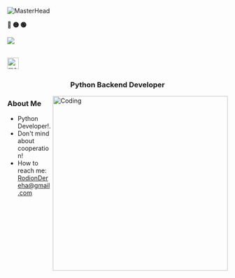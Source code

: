 ![MasterHead](https://soan.netlify.app/assets/images/website-designing.gif)
<!-- Macos like icons -->
 <p align="left"><b><pwn>🔴 🟡 🟢</pwn></b></p>
 <p>
<img src="https://readme-typing-svg.demolab.com/?lines=$+Hello+I'm+here:)&font=Fira%20Code&center=true&width=440&height=45&color=f75c7e&vCenter=true&pause=10&size=22" />
<br>
</br>
<!-- Social icons -->
<p align="center">
 
  <a href="RodionDereha@gmail.com"><img width="26px" alt="mail" title="mail" src="https://user-images.githubusercontent.com/62848979/210152073-48509526-4f84-4c72-864a-e41496c18ecf.png"/></a>
  &#8287;&#8287;&#8287;&#8287;&#8287;

  </p>


   </h6>
   </p> 
<h3 align="center">Python Backend Developer</h3>


<img align="right" alt="Coding" width="400" src="https://cdn.dribbble.com/users/1162077/screenshots/3848914/programmer.gif">


### About Me 

-  Python Developer!.
-  Don't mind about cooperation!
-  How to reach me: RodionDereha@gmail.com
